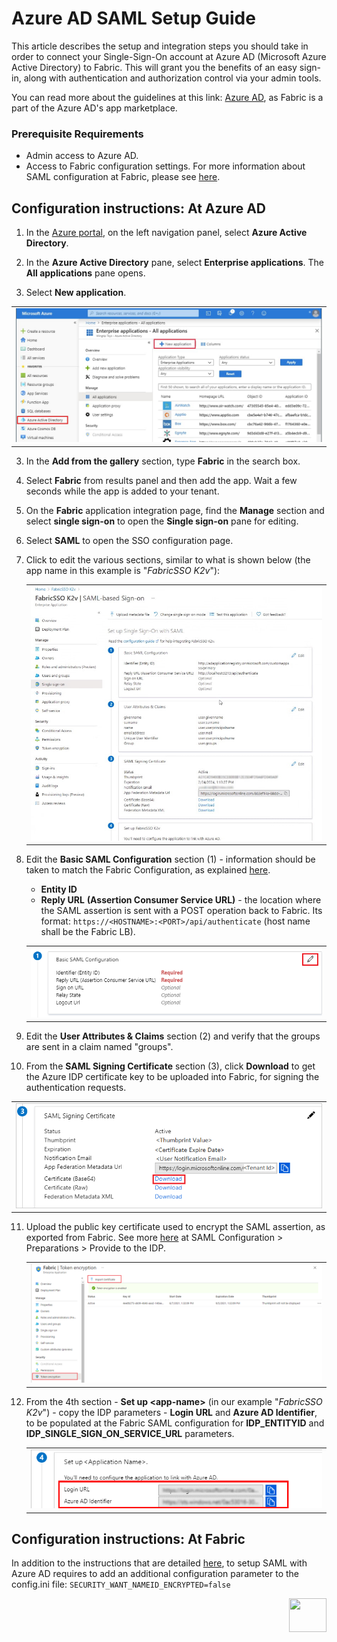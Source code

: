 # Azure AD SAML Setup Guide

This article describes the setup and integration steps you should take in order to connect your Single-Sign-On account at Azure AD (Microsoft Azure Active Directory) to Fabric. This will grant you the benefits of an easy sign-in, along with authentication and authorization control via your admin tools.

You can read more about the guidelines at this link: [Azure AD](https://docs.microsoft.com/en-us/azure/active-directory/saas-apps/fabric-tutorial), as Fabric is a part of the Azure AD's app marketplace. 

### Prerequisite Requirements

- Admin access to Azure AD.
- Access to Fabric configuration settings. For more information about SAML configuration at Fabric, please see [here](/articles/26_fabric_security/13_user_IAM_configiration.md#saml-configuration).

## Configuration instructions: At Azure AD

1. In the [Azure portal](https://portal.azure.com/), on the left navigation panel, select **Azure Active Directory**.

2. In the **Azure Active Directory** pane, select **Enterprise applications**. The **All applications** pane opens.

  3. Select **New application**.

   <table>
   <tbody>
   <tr>
   	<td >
       <img src="images/14_azure1.jpg">
       </td>
   </tr>
   </tbody>
   </table>

3. In the **Add from the gallery** section, type **Fabric** in the search box.

4. Select **Fabric** from results panel and then add the app. Wait a few seconds while the app is added to your tenant.

5. On the **Fabric** application integration page, find the **Manage** section and select **single sign-on** to open the **Single sign-on** pane for editing.

6. Select **SAML** to open the SSO configuration page.  

7. Click to edit the various sections, similar to what is shown below (the app name in this example is "*FabricSSO K2v*"):

   <table>
   <tbody>
   <tr>
   	<td >
   	<img src="images/14_azure3.jpg">
   	</td>
   </tr>
   </tbody>
   </table>

8. Edit the **Basic SAML Configuration** section (1) - information should be taken to match the Fabric Configuration, as explained [here](/articles/26_fabric_security/13_user_IAM_configiration.md#saml-configuration).

   - **Entity ID**
   - **Reply URL** **(Assertion Consumer Service URL)** - the location where the SAML assertion is sent with a POST operation back to Fabric. Its format: `https://<HOSTNAME>:<PORT>/api/authenticate` (host name shall be the Fabric LB).

   <table>
   <tbody>
   <tr>
   	<td >
   	<img src="images/14_azure4.png">
   	</td>
   </tr>
   </tbody>
   </table>

9. Edit the **User Attributes & Claims** section (2) and verify that the groups are sent in a claim named "groups".

10. From the **SAML Signing Certificate** section (3), click **Download** to get the Azure IDP certificate key to be uploaded into Fabric, for signing the authentication requests.

   <table>
   <tbody>
   <tr>
   	<td >
   	<img src="images/14_azure5.png">
   	</td>
   </tr>
   </tbody>
   </table>

11. Upload the public key certificate used to encrypt the SAML assertion, as exported from Fabric. See more  [here](/articles/26_fabric_security/13_user_IAM_configiration.md#saml-configuration) at SAML Configuration > Preparations > Provide to the IDP. 

    <table>
    <tbody>
    <tr>
    	<td >
    	<img src="images/14_azure7.png">
    	</td>
    </tr>
    </tbody>
    </table>

12. From the 4th section - **Set up \<app-name>** (in our example "*FabricSSO K2v*") - copy the IDP parameters - **Login URL** and **Azure AD Identifier**, to be populated at the Fabric SAML configuration for **IDP_ENTITYID** and **IDP_SINGLE_SIGN_ON_SERVICE_URL** parameters.

    <table>
    <tbody>
    <tr>
    	<td >
    	<img src="images/14_azure6.png">
    	</td>
    </tr>
    </tbody>
    </table>



## Configuration instructions: At Fabric

In addition to the instructions that are detailed [here](/articles/26_fabric_security/13_user_IAM_configiration.md#saml-configuration), to setup SAML with Azure AD requires to add an additional configuration parameter to the config.ini file: `SECURITY_WANT_NAMEID_ENCRYPTED=false`



[<img align="right" width="60" height="54" src="/articles/images/Next.png">](/articles/26_fabric_security/15_user_IAM_SAML_Okta_setup.md)

